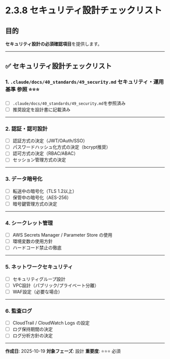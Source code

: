 # 2.3.8 セキュリティ設計チェックリスト

## 目的

**セキュリティ設計の必須確認項目**を提供します。

---

## ✅ セキュリティ設計チェックリスト

### 1. `.claude/docs/40_standards/49_security.md` セキュリティ・運用基準 参照 ⭐⭐⭐

- [ ] `.claude/docs/40_standards/49_security.md`を参照済み
- [ ] 推奨設定を設計書に記載済み

---

### 2. 認証・認可設計

- [ ] 認証方式の決定（JWT/OAuth/SSO）
- [ ] パスワードハッシュ化方式の決定（bcrypt推奨）
- [ ] 認可方式の決定（RBAC/ABAC）
- [ ] セッション管理方式の決定

---

### 3. データ暗号化

- [ ] 転送中の暗号化（TLS 1.2以上）
- [ ] 保管中の暗号化（AES-256）
- [ ] 暗号鍵管理方式の決定

---

### 4. シークレット管理

- [ ] AWS Secrets Manager / Parameter Store の使用
- [ ] 環境変数の使用方針
- [ ] ハードコード禁止の徹底

---

### 5. ネットワークセキュリティ

- [ ] セキュリティグループ設計
- [ ] VPC設計（パブリック/プライベート分離）
- [ ] WAF設定（必要な場合）

---

### 6. 監査ログ

- [ ] CloudTrail / CloudWatch Logs の設定
- [ ] ログ保持期間の決定
- [ ] ログ分析方針の決定

---

**作成日**: 2025-10-19
**対象フェーズ**: 設計
**重要度**: ⭐⭐⭐ 必須

